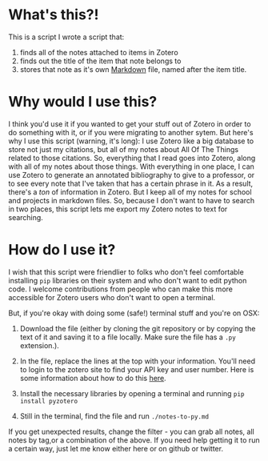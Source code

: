 # What's this?!

This is a script I wrote a script that:
1. finds all of the notes attached to items in Zotero
2. finds out the title of the item that note belongs to
3. stores that note as it's own [Markdown](https://en.wikipedia.org/wiki/Markdown) file, named after the item title.

# Why would I use this?
I think you'd use it if you wanted to get your stuff out of Zotero in order to do something with it, or if you were migrating to another sytem.  But here's why I use this script (warning, it's long): I use Zotero like a big database to store not just my citations, but all of my notes about All Of The Things related to those citations.  So, everything that I read goes into Zotero, along with all of my notes about those things.  With everything in one place, I can use Zotero to generate an annotated bibliography to give to a professor, or to see every note that I've taken that has a certain phrase in it.  As a result, there's a _ton_ of information in Zotero.   But I keep all of my notes for school and projects in markdown files.  So, because I don't want to have to search in two places, this script lets me export my Zotero notes to text for searching.


# How do I use it?

I wish that this script were friendlier to folks who don't feel comfortable installing `pip` libraries on their system and who don't want to edit python code.  I welcome contributions from people who can make this more accessible for Zotero users who don't want to open a terminal.

But, if you're okay with doing some (safe!) terminal stuff and you're on OSX:
1. Download the file (either by cloning the git repository or by copying the text of it and saving it to a file locally.  Make sure the file has a `.py` extension.).

1. In the file, replace the lines at the top with your information.  You'll need to login to the zotero site to find your API key and user number.  Here is some information about how to do this [here](http://pyzotero.readthedocs.io/en/latest/index.html?highlight=search%20parameters#getting-started-short-version).

1. Install the necessary libraries by opening a terminal and running `pip install pyzotero`

1. Still in the terminal, find the file and run `./notes-to-py.md`

If you get unexpected results, change the filter - you can grab all notes, all notes by tag,or a combination of the above.  If you need help getting it to run a certain way, just let me know either here or on github or twitter.
